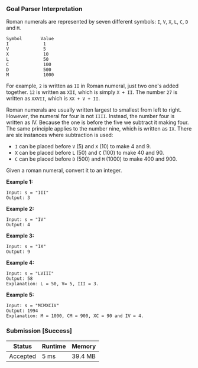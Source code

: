### Goal Parser Interpretation

Roman numerals are represented by seven different symbols: `I`, `V`, `X`, `L`, `C`, `D` and `M`.

```
Symbol       Value
I             1
V             5
X             10
L             50
C             100
D             500
M             1000
```
For example, `2` is written as `II` in Roman numeral, just two one's added together. `12` is written as `XII`, which is simply `X + II`. The number `27` is written as `XXVII`, which is `XX + V + II`.

Roman numerals are usually written largest to smallest from left to right. However, the numeral for four is not `IIII`. Instead, the number four is written as IV. Because the one is before the five we subtract it making four. The same principle applies to the number nine, which is written as `IX`. There are six instances where subtraction is used:

- `I` can be placed before `V` (5) and `X` (10) to make 4 and 9. 
- `X` can be placed before `L` (50) and `C` (100) to make 40 and 90. 
- `C` can be placed before `D` (500) and `M` (1000) to make 400 and 900.

Given a roman numeral, convert it to an integer.
 
**Example 1:**
```
Input: s = "III"
Output: 3
```

**Example 2:**
```
Input: s = "IV"
Output: 4
```

**Example 3:**
```
Input: s = "IX"
Output: 9
```

**Example 4:**
```
Input: s = "LVIII"
Output: 58
Explanation: L = 50, V= 5, III = 3.
```
**Example 5:**
```
Input: s = "MCMXCIV"
Output: 1994
Explanation: M = 1000, CM = 900, XC = 90 and IV = 4.
```

### Submission [Success]

| Status | Runtime | Memory |
|---|---|---|
| Accepted | 5 ms | 39.4 MB |